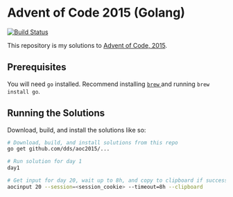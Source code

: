 # Advent of Code 2015 (Golang)

[![Build Status](https://travis-ci.com/dds/aoc2015.svg?branch=main)](https://travis-ci.com/github/dds/aoc2015)

This repository is my solutions to [Advent of Code, 2015](https://adventofcode.com/2015).

## Prerequisites

You will need `go` installed. Recommend installing [`brew` ](https://brew.sh/) and running `brew install go`.

## Running the Solutions

Download, build, and install the solutions like so:

```sh
# Download, build, and install solutions from this repo
go get github.com/dds/aoc2015/...

# Run solution for day 1
day1

# Get input for day 20, wait up to 8h, and copy to clipboard if successful
aocinput 20 --session=<session_cookie> --timeout=8h --clipboard
```
